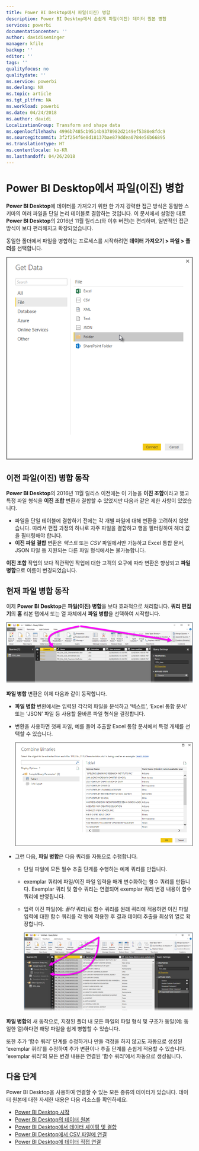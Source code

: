 ```yaml
---
title: Power BI Desktop에서 파일(이진) 병합
description: Power BI Desktop에서 손쉽게 파일(이진) 데이터 원본 병합
services: powerbi
documentationcenter: ''
author: davidiseminger
manager: kfile
backup: ''
editor: ''
tags: ''
qualityfocus: no
qualitydate: ''
ms.service: powerbi
ms.devlang: NA
ms.topic: article
ms.tgt_pltfrm: NA
ms.workload: powerbi
ms.date: 04/24/2018
ms.author: davidi
LocalizationGroup: Transform and shape data
ms.openlocfilehash: 4996b7485cb9514b9378982d2149ef5380e8fdc9
ms.sourcegitcommit: 3f2f254f6e8d18137bae879ddea0784e56b66895
ms.translationtype: HT
ms.contentlocale: ko-KR
ms.lasthandoff: 04/26/2018
---
```

# <a name="combine-files-binaries-in-power-bi-desktop"></a>Power BI Desktop에서 파일(이진) 병합
**Power BI Desktop**에 데이터를 가져오기 위한 한 가지 강력한 접근 방식은 동일한 스키마의 여러 파일을 단일 논리 테이블로 결합하는 것입니다. 이 문서에서 설명한 대로 **Power BI Desktop**의 2016년 11월 릴리스(와 이후 버전)는 편리하며, 일반적인 접근 방식이 보다 편리해지고 확장되었습니다.

동일한 폴더에서 파일을 병합하는 프로세스를 시작하려면 **데이터 가져오기 > 파일 > 폴더**를 선택합니다.

![](media/desktop-combine-binaries/combine-binaries_1.png)

## <a name="previous-combine-files-binaries-behavior"></a>이전 파일(이진) 병합 동작
**Power BI Desktop**의 2016년 11월 릴리스 이전에는 이 기능을 **이진 조합**이라고 했고 특정 파일 형식을 **이진 조합** 변환과 결합할 수 있었지만 다음과 같은 제한 사항이 있었습니다.

* 파일을 단일 테이블에 결합하기 전에는 각 개별 파일에 대해 변환을 고려하지 않았습니다. 따라서 편집 과정의 하나로 자주 파일을 결합하고 행을 필터링하여 헤더 값을 필터링해야 합니다.
* **이진 파일 결합** 변환은 *텍스트* 또는 *CSV* 파일에서만 가능하고 Excel 통합 문서, JSON 파일 등 지원되는 다른 파일 형식에서는 불가능합니다.

**이진 조합** 작업의 보다 직관적인 작업에 대한 고객의 요구에 따라 변환은 향상되고 **파일 병합**으로 이름이 변경되었습니다.

## <a name="current-combine-files-behavior"></a>현재 파일 병합 동작
이제 **Power BI Desktop**은 **파일(이진) 병합**을 보다 효과적으로 처리합니다. **쿼리 편집기**의 **홈** 리본 탭에서 또는 열 자체에서 **파일 병합**을 선택하여 시작합니다.

![](media/desktop-combine-binaries/combine-binaries_2a.png)

**파일 병합** 변환은 이제 다음과 같이 동작합니다.

* **파일 병합** 변환에서는 입력된 각각의 파일을 분석하고 ‘텍스트’, ‘Excel 통합 문서’ 또는 ‘JSON’ 파일 등 사용할 올바른 파일 형식을 결정합니다.
* 변환을 사용하면 첫째 파일, 예를 들어 추출할 Excel 통합 문서에서 특정 개체를 선택할 수 있습니다.
  
  ![](media/desktop-combine-binaries/combine-binaries_3.png)
* 그런 다음, **파일 병합**은 다음 쿼리를 자동으로 수행합니다.
  
  * 단일 파일에 모든 필수 추출 단계를 수행하는 예제 쿼리를 만듭니다.
  * exemplar 쿼리에 파일/이진 파일 입력을 매개 변수화하는 함수 쿼리를 만듭니다. Exemplar 쿼리 및 함수 쿼리는 연결되어 exemplar 쿼리 변경 내용이 함수 쿼리에 반영됩니다.
  * 입력 이진 파일(예: *폴더* 쿼리)로 함수 쿼리를 원래 쿼리에 적용하면 이진 파일 입력에 대한 함수 쿼리를 각 행에 적용한 후 결과 데이터 추출을 최상위 열로 확장합니다.
    
    ![](media/desktop-combine-binaries/combine-binaries_4.png)

**파일 병합**의 새 동작으로, 지정된 폴더 내 모든 파일의 파일 형식 및 구조가 동일(예: 동일한 열)하다면 해당 파일을 쉽게 병합할 수 있습니다.

또한 추가 ‘함수 쿼리’ 단계를 수정하거나 만들 걱정을 하지 않고도 자동으로 생성된 ‘exemplar 쿼리’를 수정하여 추가 변환이나 추출 단계를 손쉽게 적용할 수 있습니다. ‘exemplar 쿼리’의 모든 변경 내용은 연결된 ‘함수 쿼리’에서 자동으로 생성됩니다.

## <a name="next-steps"></a>다음 단계
Power BI Desktop을 사용하여 연결할 수 있는 모든 종류의 데이터가 있습니다. 데이터 원본에 대한 자세한 내용은 다음 리소스를 확인하세요.

* [Power BI Desktop 시작](desktop-getting-started.md)
* [Power BI Desktop의 데이터 원본](desktop-data-sources.md)
* [Power BI Desktop에서 데이터 셰이핑 및 결합](desktop-shape-and-combine-data.md)
* [Power BI Desktop에서 CSV 파일에 연결](desktop-connect-csv.md)   
* [Power BI Desktop에 데이터 직접 연결](desktop-enter-data-directly-into-desktop.md)   

